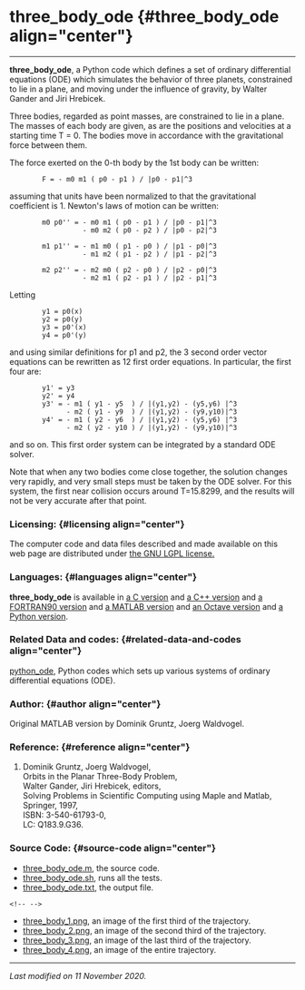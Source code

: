 # three_body_ode {#three_body_ode align="center"}

------------------------------------------------------------------------

**three_body_ode**, a Python code which defines a set of ordinary
differential equations (ODE) which simulates the behavior of three
planets, constrained to lie in a plane, and moving under the influence
of gravity, by Walter Gander and Jiri Hrebicek.

Three bodies, regarded as point masses, are constrained to lie in a
plane. The masses of each body are given, as are the positions and
velocities at a starting time T = 0. The bodies move in accordance with
the gravitational force between them.

The force exerted on the 0-th body by the 1st body can be written:

            F = - m0 m1 ( p0 - p1 ) / |p0 - p1|^3
          

assuming that units have been normalized to that the gravitational
coefficient is 1. Newton\'s laws of motion can be written:

      
            m0 p0'' = - m0 m1 ( p0 - p1 ) / |p0 - p1|^3 
                      - m0 m2 ( p0 - p2 ) / |p0 - p2|^3
      
            m1 p1'' = - m1 m0 ( p1 - p0 ) / |p1 - p0|^3 
                      - m1 m2 ( p1 - p2 ) / |p1 - p2|^3
      
            m2 p2'' = - m2 m0 ( p2 - p0 ) / |p2 - p0|^3 
                      - m2 m1 ( p2 - p1 ) / |p2 - p1|^3
          

Letting

            y1 = p0(x)
            y2 = p0(y)
            y3 = p0'(x)
            y4 = p0'(y)
          

and using similar definitions for p1 and p2, the 3 second order vector
equations can be rewritten as 12 first order equations. In particular,
the first four are:

            y1' = y3
            y2' = y4
            y3' = - m1 ( y1 - y5  ) / |(y1,y2) - (y5,y6) |^3 
                  - m2 ( y1 - y9  ) / |(y1,y2) - (y9,y10)|^3
            y4' = - m1 ( y2 - y6  ) / |(y1,y2) - (y5,y6) |^3 
                  - m2 ( y2 - y10 ) / |(y1,y2) - (y9,y10)|^3
          

and so on. This first order system can be integrated by a standard ODE
solver.

Note that when any two bodies come close together, the solution changes
very rapidly, and very small steps must be taken by the ODE solver. For
this system, the first near collision occurs around T=15.8299, and the
results will not be very accurate after that point.

### Licensing: {#licensing align="center"}

The computer code and data files described and made available on this
web page are distributed under [the GNU LGPL
license.](https://www.gnu.org/licenses/lgpl-3.0.en.html)

### Languages: {#languages align="center"}

**three_body_ode** is available in [a C
version](../../c_src/three_body_ode/three_body_ode.html) and [a C++
version](../../cpp_src/three_body_ode/three_body_ode.html) and [a
FORTRAN90 version](../../f_src/three_body_ode/three_body_ode.html) and
[a MATLAB version](../../py_src/three_body_ode/three_body_ode.html) and
[an Octave version](../../octave_src/three_body_ode/three_body_ode.html)
and [a Python version](../../py_src/three_body_ode/three_body_ode.html).

### Related Data and codes: {#related-data-and-codes align="center"}

[python_ode](../../py_src/python_ode/python_ode.html), Python codes
which sets up various systems of ordinary differential equations (ODE).

### Author: {#author align="center"}

Original MATLAB version by Dominik Gruntz, Joerg Waldvogel.

### Reference: {#reference align="center"}

1.  Dominik Gruntz, Joerg Waldvogel,\
    Orbits in the Planar Three-Body Problem,\
    Walter Gander, Jiri Hrebicek, editors,\
    Solving Problems in Scientific Computing using Maple and Matlab,\
    Springer, 1997,\
    ISBN: 3-540-61793-0,\
    LC: Q183.9.G36.

### Source Code: {#source-code align="center"}

-   [three_body_ode.m](three_body_ode.m), the source code.
-   [three_body_ode.sh](three_body_ode.sh), runs all the tests.
-   [three_body_ode.txt](three_body_ode.txt), the output file.

```{=html}
<!-- -->
```
-   [three_body_1.png](three_body_1.png), an image of the first third of
    the trajectory.
-   [three_body_2.png](three_body_2.png), an image of the second third
    of the trajectory.
-   [three_body_3.png](three_body_3.png), an image of the last third of
    the trajectory.
-   [three_body_4.png](three_body_4.png), an image of the entire
    trajectory.

------------------------------------------------------------------------

*Last modified on 11 November 2020.*
